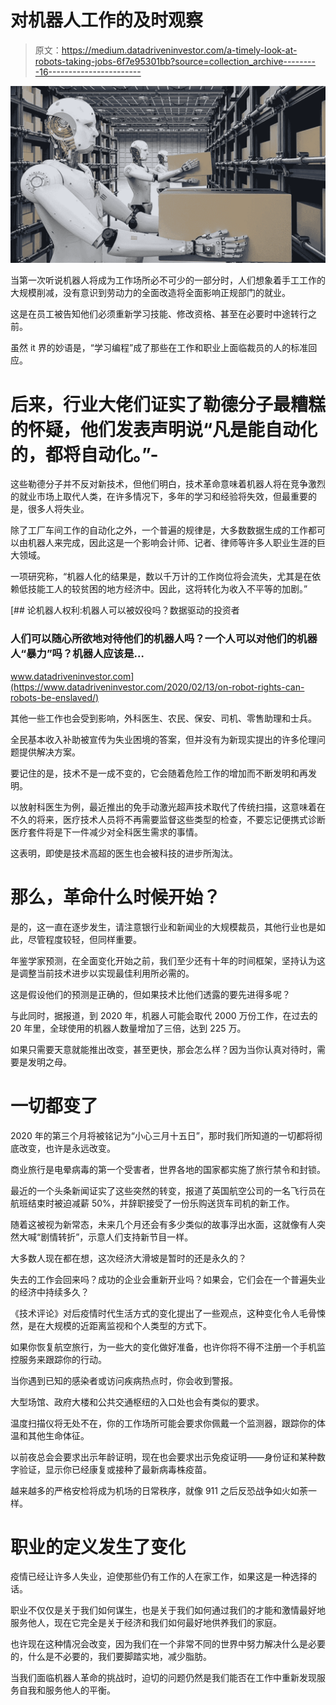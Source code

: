 # 对机器人工作的及时观察

> 原文：<https://medium.datadriveninvestor.com/a-timely-look-at-robots-taking-jobs-6f7e95301bb?source=collection_archive---------16----------------------->

![](img/7b56c5eecb5d0d3732a68e670247dc1b.png)

当第一次听说机器人将成为工作场所必不可少的一部分时，人们想象着手工工作的大规模削减，没有意识到劳动力的全面改造将全面影响正规部门的就业。

这是在员工被告知他们必须重新学习技能、修改资格、甚至在必要时中途转行之前。

虽然 it 界的妙语是，“学习编程”成了那些在工作和职业上面临裁员的人的标准回应。

# 后来，行业大佬们证实了勒德分子最糟糕的怀疑，他们发表声明说“凡是能自动化的，都将自动化。”-

这些勒德分子并不反对新技术，但他们明白，技术革命意味着机器人将在竞争激烈的就业市场上取代人类，在许多情况下，多年的学习和经验将失效，但最重要的是，很多人将失业。

除了工厂车间工作的自动化之外，一个普遍的规律是，大多数数据生成的工作都可以由机器人来完成，因此这是一个影响会计师、记者、律师等许多人职业生涯的巨大领域。

一项研究称，“机器人化的结果是，数以千万计的工作岗位将会流失，尤其是在依赖低技能工人的较贫困的地方经济中。因此，这将转化为收入不平等的加剧。”

[](https://www.datadriveninvestor.com/2020/02/13/on-robot-rights-can-robots-be-enslaved/) [## 论机器人权利:机器人可以被奴役吗？数据驱动的投资者

### 人们可以随心所欲地对待他们的机器人吗？一个人可以对他们的机器人“暴力”吗？机器人应该是…

www.datadriveninvestor.com](https://www.datadriveninvestor.com/2020/02/13/on-robot-rights-can-robots-be-enslaved/) 

其他一些工作也会受到影响，外科医生、农民、保安、司机、零售助理和士兵。

全民基本收入补助被宣传为失业困境的答案，但并没有为新现实提出的许多伦理问题提供解决方案。

要记住的是，技术不是一成不变的，它会随着危险工作的增加而不断发明和再发明。

以放射科医生为例，最近推出的免手动激光超声技术取代了传统扫描，这意味着在不久的将来，医疗技术人员将不再需要监督这些类型的检查，不要忘记便携式诊断医疗套件将是下一件减少对全科医生需求的事情。

这表明，即使是技术高超的医生也会被科技的进步所淘汰。

# 那么，革命什么时候开始？

是的，这一直在逐步发生，请注意银行业和新闻业的大规模裁员，其他行业也是如此，尽管程度较轻，但同样重要。

年鉴学家预测，在全面变化开始之前，我们至少还有十年的时间框架，坚持认为这是调整当前技术进步以实现最佳利用所必需的。

这是假设他们的预测是正确的，但如果技术比他们透露的要先进得多呢？

与此同时，据报道，到 2020 年，机器人可能会取代 2000 万份工作，在过去的 20 年里，全球使用的机器人数量增加了三倍，达到 225 万。

如果只需要天意就能推出改变，甚至更快，那会怎么样？因为当你认真对待时，需要是发明之母。

# 一切都变了

2020 年的第三个月将被铭记为“小心三月十五日”，那时我们所知道的一切都将彻底改变，也许是永远改变。

商业旅行是电晕病毒的第一个受害者，世界各地的国家都实施了旅行禁令和封锁。

最近的一个头条新闻证实了这些突然的转变，报道了英国航空公司的一名飞行员在航班结束时被迫减薪 50%，并辞职接受了一份乐购送货车司机的新工作。

随着这被视为新常态，未来几个月还会有多少类似的故事浮出水面，这就像有人突然大喊“剧情转折”，示意人们支持新节目一样。

大多数人现在都在想，这次经济大滑坡是暂时的还是永久的？

失去的工作会回来吗？成功的企业会重新开业吗？如果会，它们会在一个普遍失业的经济中持续多久？

《技术评论》对后疫情时代生活方式的变化提出了一些观点，这种变化令人毛骨悚然，是在大规模的近距离监视和个人类型的方式下。

如果你恢复航空旅行，为一些大的变化做好准备，也许你将不得不注册一个手机监控服务来跟踪你的行动。

当你遇到已知的感染者或访问疾病热点时，你会收到警报。

大型场馆、政府大楼和公共交通枢纽的入口处也会有类似的要求。

温度扫描仪将无处不在，你的工作场所可能会要求你佩戴一个监测器，跟踪你的体温和其他生命体征。

以前夜总会会要求出示年龄证明，现在也会要求出示免疫证明——身份证和某种数字验证，显示你已经康复或接种了最新病毒株疫苗。

越来越多的严格安检将成为机场的日常秩序，就像 911 之后反恐战争如火如荼一样。

# 职业的定义发生了变化

疫情已经让许多人失业，迫使那些仍有工作的人在家工作，如果这是一种选择的话。

职业不仅仅是关于我们如何谋生，也是关于我们如何通过我们的才能和激情最好地服务他人，现在它完全是关于经济和我们如何最好地供养我们的家庭。

也许现在这种情况会改变，因为我们在一个非常不同的世界中努力解决什么是必要的，什么是不必要的，我们要脚踏实地，减少脂肪。

当我们面临机器人革命的挑战时，迫切的问题仍然是我们能否在工作中重新发现服务自我和服务他人的平衡。